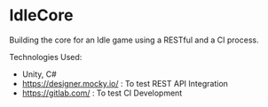 # IdleCore

Building the core for an Idle game using a RESTful and a CI process.

Technologies Used:
- Unity, C#
- https://designer.mocky.io/ : To test REST API Integration
- https://gitlab.com/ : To test CI Development
